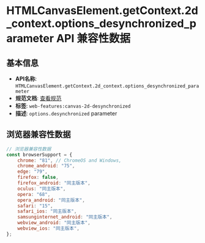 # HTMLCanvasElement.getContext.2d_context.options_desynchronized_parameter API 兼容性数据

## 基本信息

- **API名称**: `HTMLCanvasElement.getContext.2d_context.options_desynchronized_parameter`
- **规范文档**: [查看规范](https://html.spec.whatwg.org/multipage/canvas.html#dom-canvasrenderingcontext2dsettings-desynchronized)
- **标签**: `web-features:canvas-2d-desynchronized`
- **描述**: `options.desynchronized` parameter

## 浏览器兼容性数据

```javascript
// 浏览器兼容性数据
const browserSupport = {
    chrome: "81", // ChromeOS and Windows,
    chrome_android: "75",
    edge: "79",
    firefox: false,
    firefox_android: "同主版本",
    oculus: "同主版本",
    opera: "68",
    opera_android: "同主版本",
    safari: "15",
    safari_ios: "同主版本",
    samsunginternet_android: "同主版本",
    webview_android: "同主版本",
    webview_ios: "同主版本",
};

```

